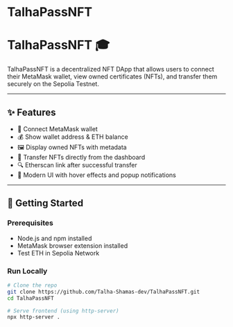 # TalhaPassNFT
# TalhaPassNFT 🎓

TalhaPassNFT is a decentralized NFT DApp that allows users to connect their MetaMask wallet, view owned certificates (NFTs), and transfer them securely on the Sepolia Testnet.

---

## ✨ Features

- 🔗 Connect MetaMask wallet  
- 💰 Show wallet address & ETH balance  
- 🖼️ Display owned NFTs with metadata  
- 🔄 Transfer NFTs directly from the dashboard  
- 🔍 Etherscan link after successful transfer  
- 🎨 Modern UI with hover effects and popup notifications  

---

## 🚀 Getting Started

### Prerequisites
- Node.js and npm installed  
- MetaMask browser extension installed  
- Test ETH in Sepolia Network  

### Run Locally
```bash
# Clone the repo
git clone https://github.com/Talha-Shamas-dev/TalhaPassNFT.git
cd TalhaPassNFT

# Serve frontend (using http-server)
npx http-server .
